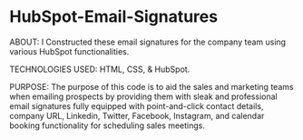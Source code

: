 # HubSpot-Email-Signatures

ABOUT: I Constructed these email signatures for the company team using various HubSpot functionalities.

TECHNOLOGIES USED: HTML, CSS, & HubSpot.

PURPOSE: The purpose of this code is to aid the sales and marketing teams when emailing prospects by providing them with sleak and professional email signatures fully equipped with point-and-click contact details, company URL, Linkedin, Twitter, Facebook, Instagram, and calendar booking functionality for scheduling sales meetings.
